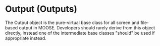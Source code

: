 # Output (Outputs)

The Output object is the pure-virtual base class for all screen and file-based output in MOOSE. Developers should rarely
derive from this object directly, instead one of the intermediate base classes "should" be used if appropriate instead.
